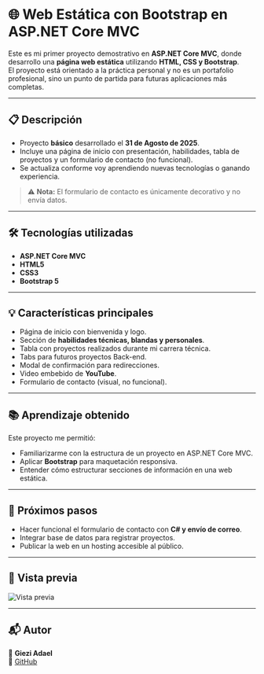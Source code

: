 # 🌐 Web Estática con Bootstrap en ASP.NET Core MVC

Este es mi primer proyecto demostrativo en **ASP.NET Core MVC**, donde desarrollo una **página web estática** utilizando **HTML, CSS y Bootstrap**.  
El proyecto está orientado a la práctica personal y no es un portafolio profesional, sino un punto de partida para futuras aplicaciones más completas.

---

## 📋 Descripción

- Proyecto **básico** desarrollado el **31 de Agosto de 2025**.  
- Incluye una página de inicio con presentación, habilidades, tabla de proyectos y un formulario de contacto (no funcional).  
- Se actualiza conforme voy aprendiendo nuevas tecnologías o ganando experiencia.  

> ⚠️ **Nota:** El formulario de contacto es únicamente decorativo y no envía datos.

---

## 🛠️ Tecnologías utilizadas

- **ASP.NET Core MVC**  
- **HTML5**  
- **CSS3**  
- **Bootstrap 5**  

---

## 💡 Características principales

- Página de inicio con bienvenida y logo.  
- Sección de **habilidades técnicas, blandas y personales**.  
- Tabla con proyectos realizados durante mi carrera técnica.  
- Tabs para futuros proyectos Back-end.  
- Modal de confirmación para redirecciones.  
- Video embebido de **YouTube**.  
- Formulario de contacto (visual, no funcional).  

---

## 📚 Aprendizaje obtenido

Este proyecto me permitió:

- Familiarizarme con la estructura de un proyecto en ASP.NET Core MVC.  
- Aplicar **Bootstrap** para maquetación responsiva.  
- Entender cómo estructurar secciones de información en una web estática.  

---

## 🚀 Próximos pasos

- Hacer funcional el formulario de contacto con **C# y envío de correo**.  
- Integrar base de datos para registrar proyectos.  
- Publicar la web en un hosting accesible al público.  

---

## 📸 Vista previa

![Vista previa](https://scontent.fmex36-1.fna.fbcdn.net/v/t39.30808-6/471154171_122132578946435218_8640230279674833635_n.jpg?_nc_cat=110&ccb=1-7&_nc_sid=cc71e4&_nc_eui2=AeGC4YcF5kYOn5KmPq2phhOQcuVSuQpwAcBy5VK5CnABwEzqRxOUjyv5eM92ytVSquvnT9kgcbdfcKZgkL4MvQRH&_nc_ohc=B-4H88zyIp4Q7kNvwHbQPht&_nc_oc=AdlSqEfTD53EigwEwGX8prf3UowLHJE0nPxYHtILfyOXiuQQC-ZMgVtMl1bXSpO6_s8&_nc_zt=23&_nc_ht=scontent.fmex36-1.fna&_nc_gid=xHirfiAblGBsURZD4RvUXg&oh=00_AfXsn-s098Dc4V3ONYJbbiGDsjxJdFdj0uvHGwCNWCvZEQ&oe=68B6595C)

---

## 📬 Autor

👤 **Giezi Adael**  
🔗 [GitHub](https://github.com/GieziAdael)  

